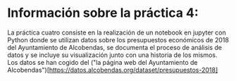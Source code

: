 # Información sobre la práctica 4:
La práctica cuatro consiste en la realización de un notebook en jupyter con Python donde se utilizan datos sobre los presupuestos económicos de 2018 del Ayuntamiento de Alcobendas, se documenta el proceso de análisis de datos y se incluye su visualización junto con una historia de los mismos.
Los datos se han cogido del ("la página web del Ayuntamiento de Alcobendas")[https://datos.alcobendas.org/dataset/presupuestos-2018]
